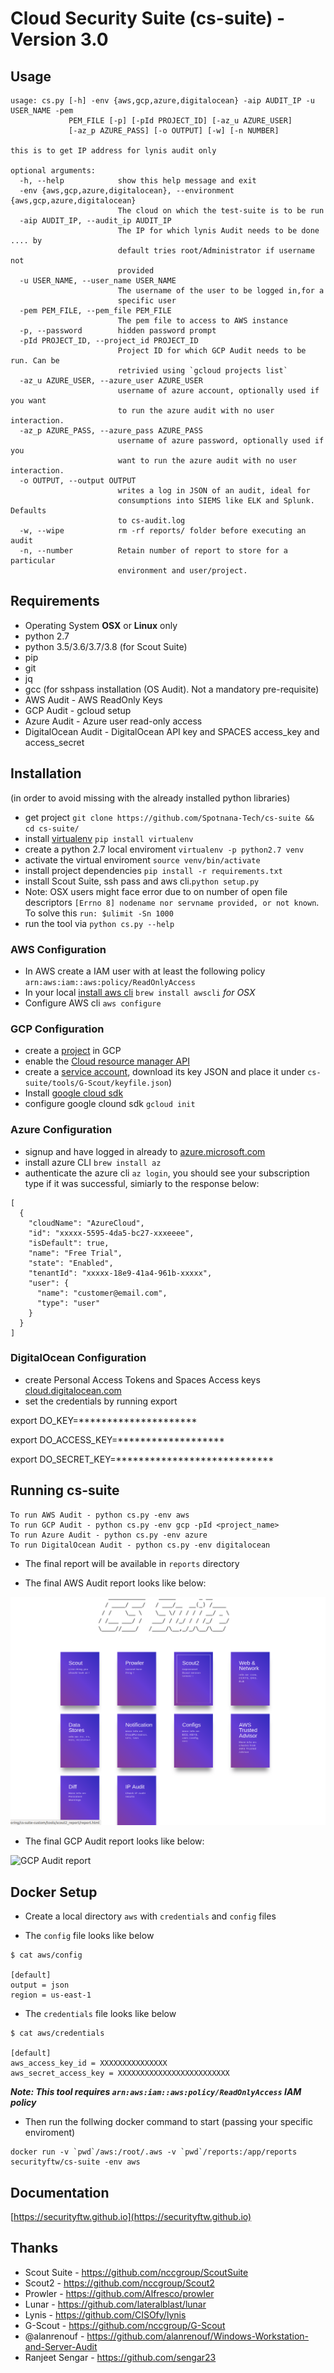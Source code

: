 # Cloud Security Suite (cs-suite) - Version 3.0

## Usage
```
usage: cs.py [-h] -env {aws,gcp,azure,digitalocean} -aip AUDIT_IP -u USER_NAME -pem
             PEM_FILE [-p] [-pId PROJECT_ID] [-az_u AZURE_USER]
             [-az_p AZURE_PASS] [-o OUTPUT] [-w] [-n NUMBER]

this is to get IP address for lynis audit only

optional arguments:
  -h, --help            show this help message and exit
  -env {aws,gcp,azure,digitalocean}, --environment {aws,gcp,azure,digitalocean}
                        The cloud on which the test-suite is to be run
  -aip AUDIT_IP, --audit_ip AUDIT_IP
                        The IP for which lynis Audit needs to be done .... by
                        default tries root/Administrator if username not
                        provided
  -u USER_NAME, --user_name USER_NAME
                        The username of the user to be logged in,for a
                        specific user
  -pem PEM_FILE, --pem_file PEM_FILE
                        The pem file to access to AWS instance
  -p, --password        hidden password prompt
  -pId PROJECT_ID, --project_id PROJECT_ID
                        Project ID for which GCP Audit needs to be run. Can be
                        retrivied using `gcloud projects list`
  -az_u AZURE_USER, --azure_user AZURE_USER
                        username of azure account, optionally used if you want
                        to run the azure audit with no user interaction.
  -az_p AZURE_PASS, --azure_pass AZURE_PASS
                        username of azure password, optionally used if you
                        want to run the azure audit with no user interaction.
  -o OUTPUT, --output OUTPUT
                        writes a log in JSON of an audit, ideal for
                        consumptions into SIEMS like ELK and Splunk. Defaults
                        to cs-audit.log
  -w, --wipe            rm -rf reports/ folder before executing an audit
  -n, --number          Retain number of report to store for a particular 
                        environment and user/project.
```
## Requirements
* Operating System **OSX** or **Linux** only
* python 2.7
* python 3.5/3.6/3.7/3.8 (for Scout Suite)
* pip
* git
* jq
* gcc (for sshpass installation (OS Audit). Not a mandatory pre-requisite)
* AWS Audit - AWS ReadOnly Keys
* GCP Audit - gcloud setup
* Azure Audit - Azure user read-only access
* DigitalOcean Audit - DigitalOcean API key and SPACES access_key and access_secret

## Installation
(in order to avoid missing with the already installed python libraries)

 - get project `git clone https://github.com/Spotnana-Tech/cs-suite &&
cd cs-suite/`   
 - install [virtualenv](https://virtualenv.pypa.io/en/latest/) `pip install virtualenv`
 - create a python 2.7 local enviroment `virtualenv -p python2.7 venv`  
 - activate the virtual enviroment `source venv/bin/activate` 
 - install project dependencies `pip install -r requirements.txt`
 - install Scout Suite, ssh pass and aws cli.`python setup.py`
 - Note: OSX users might face error due to on number of open file descriptors  `[Errno 8] nodename nor servname provided, or not known`. To solve this `run: $ulimit -Sn 1000`
 - run the tool via `python cs.py --help`

### AWS Configuration
- In AWS create a IAM user with at least the following policy `arn:aws:iam::aws:policy/ReadOnlyAccess` 
- In your local [install aws cli](https://docs.aws.amazon.com/cli/latest/userguide/cli-chap-install.html) `brew install awscli` _for OSX_  
- Configure AWS cli `aws configure`

### GCP Configuration
- create a [project](https://cloud.google.com/resource-manager/docs/creating-managing-projects) in GCP
- enable the [Cloud resource manager API](https://console.cloud.google.com/apis/api/cloudresourcemanager.googleapis.com/overview)
- create a [service account](https://cloud.google.com/iam/docs/creating-managing-service-account-keys#creating_service_account_keys), download its key JSON and place it under `cs-suite/tools/G-Scout/keyfile.json`)
- Install [google cloud sdk](https://cloud.google.com/sdk/install#installation_options)
- configure google clound sdk `gcloud init`  

### Azure Configuration

- signup and have logged in already to [azure.microsoft.com](https://azure.microsoft.com)
- install azure CLI `brew install az`
- authenticate the azure cli `az login`, you should see your subscription type if it was successful, simiarly to the response below:


```
[
  {
    "cloudName": "AzureCloud",
    "id": "xxxxx-5595-4da5-bc27-xxxeeee",
    "isDefault": true,
    "name": "Free Trial",
    "state": "Enabled",
    "tenantId": "xxxxx-18e9-41a4-961b-xxxxx",
    "user": {
      "name": "customer@email.com",
      "type": "user"
    }
  }
]
```

### DigitalOcean Configuration

- create Personal Access Tokens and Spaces Access keys [cloud.digitalocean.com](https://cloud.digitalocean.com/account/api/tokens)
- set the credentials by running export

export DO_KEY=*********************

export DO_ACCESS_KEY=*******************

export DO_SECRET_KEY=****************************


## Running cs-suite

```
To run AWS Audit - python cs.py -env aws
To run GCP Audit - python cs.py -env gcp -pId <project_name>
To run Azure Audit - python cs.py -env azure
To run DigitalOcean Audit - python cs.py -env digitalocean
```

- The final report will be available in `reports` directory

- The final AWS Audit report looks like below:

![AWS Audit report](AWS_Audit_Report_With_Scout_Suite.png)

- The final GCP Audit report looks like below:

![GCP Audit report](GCP_Audit_Report.png)


## Docker Setup

- Create a local directory `aws` with `credentials` and `config` files

- The `config` file looks like below

```
$ cat aws/config

[default]
output = json
region = us-east-1
```
- The `credentials` file looks like below

```
$ cat aws/credentials

[default]
aws_access_key_id = XXXXXXXXXXXXXXX
aws_secret_access_key = XXXXXXXXXXXXXXXXXXXXXXXXX
```

***Note: This tool requires `arn:aws:iam::aws:policy/ReadOnlyAccess` IAM policy***

- Then run the follwing docker command to start (passing your specific enviroment)

```
docker run -v `pwd`/aws:/root/.aws -v `pwd`/reports:/app/reports securityftw/cs-suite -env aws
```

## Documentation
[https://securityftw.github.io](https://securityftw.github.io)

## Thanks
* Scout Suite - https://github.com/nccgroup/ScoutSuite
* Scout2 - https://github.com/nccgroup/Scout2
* Prowler - https://github.com/Alfresco/prowler
* Lunar - https://github.com/lateralblast/lunar
* Lynis - https://github.com/CISOfy/lynis
* G-Scout - https://github.com/nccgroup/G-Scout
* @alanrenouf - https://github.com/alanrenouf/Windows-Workstation-and-Server-Audit
* Ranjeet Sengar - https://github.com/sengar23
